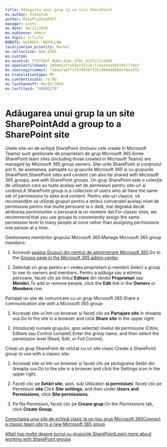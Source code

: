 ```yaml
---
title: Adăugarea unui grup la un site SharePoint
ms.author: mikeplum
author: MikePlumleyMSFT
manager: scotv
ms.date: 04/21/2020
ms.audience: Admin
ms.topic: article
ROBOTS: NOINDEX, NOFOLLOW
localization_priority: Normal
ms.collection: Adm_O365
ms.custom: ''
ms.assetid: f7d730bf-0d6e-424c-970c-6137c71cb50b
ms.openlocfilehash: 2050d2affabbe15521bcfcbee5ea5651b61770a7
ms.sourcegitcommit: f28dafa0f727870038f72bc904da926daf4ec07b
ms.translationtype: MT
ms.contentlocale: ro-RO
ms.lasthandoff: 06/05/2020
ms.locfileid: "44581279"
---
```

# <a name="add-a-group-to-a-sharepoint-site"></a><span data-ttu-id="412d5-102">Adăugarea unui grup la un site SharePoint</span><span class="sxs-lookup"><span data-stu-id="412d5-102">Add a group to a SharePoint site</span></span>

<span data-ttu-id="412d5-103">Unele site-uri de echipă SharePoint (inclusiv cele create în Microsoft Teams) sunt gestionate de proprietarii de grup Microsoft 365.</span><span class="sxs-lookup"><span data-stu-id="412d5-103">Some SharePoint team sites (including those created in Microsoft Teams) are managed by Microsoft 365 group owners.</span></span> <span data-ttu-id="412d5-104">Site-urile SharePoint și conținutul pot fi, de asemenea, partajate cu grupurile Microsoft 365 și cu grupurile SharePoint.</span><span class="sxs-lookup"><span data-stu-id="412d5-104">SharePoint sites and content can also be shared with Microsoft 365 groups, and with SharePoint groups.</span></span> <span data-ttu-id="412d5-105">Un grup SharePoint este o colecție de utilizatori care au toate același set de permisiuni pentru site-uri și conținut.</span><span class="sxs-lookup"><span data-stu-id="412d5-105">A SharePoint group is a collection of users who all have the same set of permissions to sites and content.</span></span> <span data-ttu-id="412d5-106">Pentru site-uri clasice, vă recomandăm să utilizați grupuri pentru a atribui convenabil același nivel de permisiune pentru mai multe persoane la o dată, mai degrabă decât atribuirea permisiunilor o persoană la un moment dat.</span><span class="sxs-lookup"><span data-stu-id="412d5-106">For classic sites, we recommend that you use groups to conveniently assign the same permission level to many people at once rather than assigning permissions one person at a time.</span></span>
  
<span data-ttu-id="412d5-107">Gestionarea membrilor grupului Microsoft 365:</span><span class="sxs-lookup"><span data-stu-id="412d5-107">Manage Microsoft 365 group members:</span></span>
  
1. <span data-ttu-id="412d5-108">Accesați [pagina Grupuri din centrul de administrare Microsoft 365](https://portal.office.com/adminportal/home#/groups).</span><span class="sxs-lookup"><span data-stu-id="412d5-108">Go to the [Groups page in the Microsoft 365 admin center](https://portal.office.com/adminportal/home#/groups).</span></span>
    
2. <span data-ttu-id="412d5-109">Selectați un grup pentru a-i vedea proprietarii și membrii.</span><span class="sxs-lookup"><span data-stu-id="412d5-109">Select a group to see its owners and members.</span></span> <span data-ttu-id="412d5-110">Pentru a adăuga sau a elimina persoane, faceți clic pe linkul **Editare** din rândul **Proprietari** sau **Membri.**</span><span class="sxs-lookup"><span data-stu-id="412d5-110">To add or remove people, click the **Edit** link in the **Owners** or **Members** row.</span></span> 
    
<span data-ttu-id="412d5-111">Partajați un site de comunicare cu un grup Microsoft 365:</span><span class="sxs-lookup"><span data-stu-id="412d5-111">Share a communication site with a Microsoft 365 group:</span></span>
  
1. <span data-ttu-id="412d5-112">Accesați site-ul într-un browser și faceți clic pe **Partajare site** în dreapta sus.</span><span class="sxs-lookup"><span data-stu-id="412d5-112">Go to the site in a browser and click **Share site** in the upper right.</span></span> 
    
2. <span data-ttu-id="412d5-113">Introduceți numele grupului, apoi selectați nivelul de permisiune (Citire, Editare sau Control complet).</span><span class="sxs-lookup"><span data-stu-id="412d5-113">Enter the group name, and then select the permission level (Read, Edit, or Full Control).</span></span>
    
<span data-ttu-id="412d5-114">Creați un grup SharePoint de utilizat cu un site clasic:</span><span class="sxs-lookup"><span data-stu-id="412d5-114">Create a SharePoint group to use with a classic site:</span></span>
  
1. <span data-ttu-id="412d5-115">Accesați site-ul într-un browser și faceți clic pe pictograma Setări din dreapta sus.</span><span class="sxs-lookup"><span data-stu-id="412d5-115">Go to the site in a browser and click the Settings icon in the upper right.</span></span>
    
2. <span data-ttu-id="412d5-116">Faceți clic pe **Setări site**, apoi, sub Utilizatori **și permisiuni**, faceți clic pe Permisiuni **site**.</span><span class="sxs-lookup"><span data-stu-id="412d5-116">Click **Site settings**, and then under **Users and Permissions**, click **Site permissions**.</span></span>
    
3. <span data-ttu-id="412d5-117">Pe fila Permisiuni, faceți clic pe **Creare grup**.</span><span class="sxs-lookup"><span data-stu-id="412d5-117">On the Permissions tab, click **Create Group**.</span></span>
    
[<span data-ttu-id="412d5-118">Conectarea unui site de echipă clasic la un nou grup Microsoft 365</span><span class="sxs-lookup"><span data-stu-id="412d5-118">Connect a classic team site to a new Microsoft 365 group</span></span>](https://go.microsoft.com/fwlink/?linkid=2008654)
  
[<span data-ttu-id="412d5-119">Aflați mai multe despre lucrul cu grupurile SharePoint</span><span class="sxs-lookup"><span data-stu-id="412d5-119">Learn more about working with SharePoint groups</span></span>](https://go.microsoft.com/fwlink/?linkid=874658)
  

